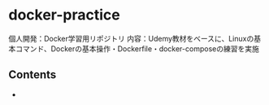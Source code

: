 # docker-practice
個人開発：Docker学習用リポジトリ
内容：Udemy教材をベースに、Linuxの基本コマンド、Dockerの基本操作・Dockerfile・docker-composeの練習を実施

## Contents
-

